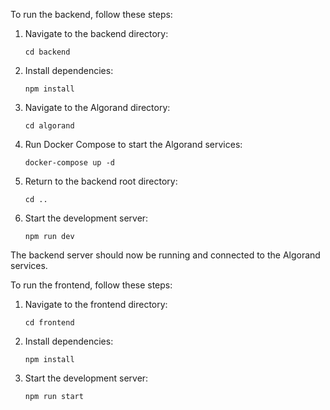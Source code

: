 To run the backend, follow these steps:

1. Navigate to the backend directory:
   ```
   cd backend
   ```

2. Install dependencies:
   ```
   npm install
   ```

3. Navigate to the Algorand directory:
   ```
   cd algorand
   ```

4. Run Docker Compose to start the Algorand services:
   ```
   docker-compose up -d
   ```

5. Return to the backend root directory:
   ```
   cd ..
   ```

6. Start the development server:
   ```
   npm run dev
   ```

The backend server should now be running and connected to the Algorand services.

To run the frontend, follow these steps:

1. Navigate to the frontend directory:
   ```
   cd frontend
   ```

2. Install dependencies:
   ```
   npm install
   ```

3. Start the development server:
   ```
   npm run start
   ```